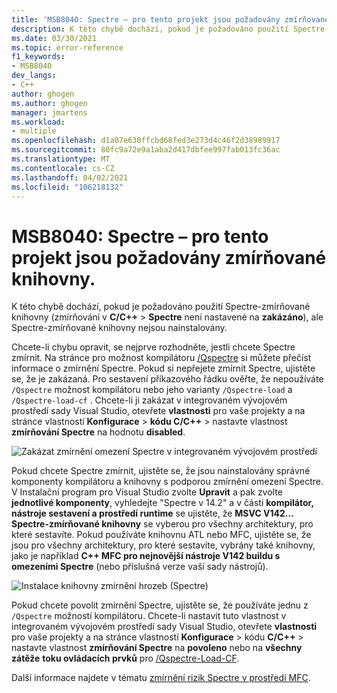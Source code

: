 ```yaml
---
title: 'MSB8040: Spectre – pro tento projekt jsou požadovány zmírňované knihovny.'
description: K této chybě dochází, pokud je požadováno použití Spectre-zmírňované knihovny, ale nejsou nainstalovány Spectreé knihovny, které jsou omezeny.
ms.date: 03/30/2021
ms.topic: error-reference
f1_keywords:
- MSB8040
dev_langs:
- C++
author: ghogen
ms.author: ghogen
manager: jmartens
ms.workload:
- multiple
ms.openlocfilehash: d1a07e630ffcbd68fed3e273d4c46f2d38989917
ms.sourcegitcommit: 80fc9a72e9a1aba2d417dbfee997fab013fc36ac
ms.translationtype: MT
ms.contentlocale: cs-CZ
ms.lasthandoff: 04/02/2021
ms.locfileid: "106218132"
---
```

# <a name="msb8040-spectre-mitigated-libraries-are-required-for-this-project"></a>MSB8040: Spectre – pro tento projekt jsou požadovány zmírňované knihovny.

K této chybě dochází, pokud je požadováno použití Spectre-zmírňované knihovny (zmírňování v **C/C++**  >  **Spectre** není nastavené na **zakázáno**), ale Spectre-zmírňované knihovny nejsou nainstalovány.

Chcete-li chybu opravit, se nejprve rozhodněte, jestli chcete Spectre zmírnit. Na stránce pro možnost kompilátoru [/Qspectre](/cpp/build/reference/qspectre) si můžete přečíst informace o zmírnění Spectre. Pokud si nepřejete zmírnit Spectre, ujistěte se, že je zakázaná. Pro sestavení příkazového řádku ověřte, že nepoužíváte `/Qspectre` možnost kompilátoru nebo jeho varianty `/Qspectre-load` a `/Qspectre-load-cf` . Chcete-li ji zakázat v integrovaném vývojovém prostředí sady Visual Studio, otevřete **vlastnosti** pro vaše projekty a na stránce vlastností **Konfigurace**  >  **kódu C/C++**  >   nastavte vlastnost **zmírňování Spectre** na hodnotu **disabled**.

![Zakázat zmírnění omezení Spectre v integrovaném vývojovém prostředí](../media/errors/spectre-disable.png)

 Pokud chcete Spectre zmírnit, ujistěte se, že jsou nainstalovány správné komponenty kompilátoru a knihovny s podporou zmírnění omezení Spectre. V Instalační program pro Visual Studio zvolte **Upravit** a pak zvolte **jednotlivé komponenty**, vyhledejte "Spectre v 14.2" a v části **kompilátor, nástroje sestavení a prostředí runtime** se ujistěte, že **MSVC V142... Spectre-zmírňované knihovny** se vyberou pro všechny architektury, pro které sestavíte. Pokud používáte knihovnu ATL nebo MFC, ujistěte se, že jsou pro všechny architektury, pro které sestavíte, vybrány také knihovny, jako je například **C++ MFC pro nejnovější nástroje V142 buildu s omezeními Spectre** (nebo příslušná verze vaší sady nástrojů).

![Instalace knihovny zmírnění hrozeb (Spectre)](../media/errors/spectre-install-components.png)

Pokud chcete povolit zmírnění Spectre, ujistěte se, že používáte jednu z `/Qspectre` možností kompilátoru. Chcete-li nastavit tuto vlastnost v integrovaném vývojovém prostředí sady Visual Studio, otevřete **vlastnosti** pro vaše projekty a na stránce vlastností **Konfigurace**  >  kódu **C/C++**  >   nastavte vlastnost **zmírňování Spectre** na **povoleno** nebo na **všechny zátěže** **toku ovládacích prvků** pro [/Qspectre-Load-CF](/cpp/build/reference/qspectre-load-cf). [](/cpp/build/reference/qspectre-load)

Další informace najdete v tématu [zmírnění rizik Spectre v prostředí MFC](https://devblogs.microsoft.com/cppblog/spectre-mitigations-in-msvc/).
